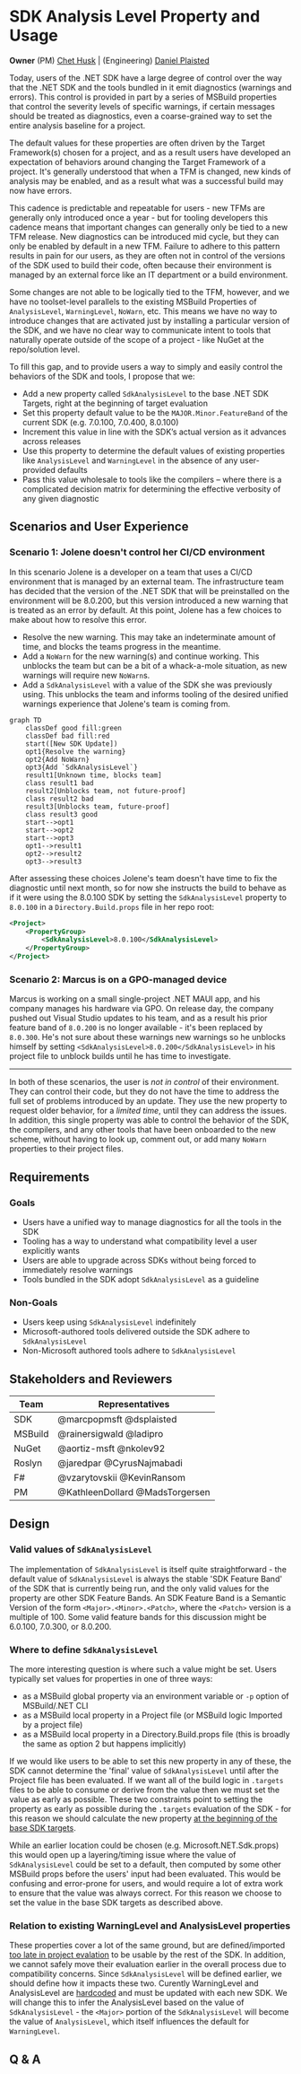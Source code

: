 # SDK Analysis Level Property and Usage


**Owner** (PM) [Chet Husk](https://github.com/baronfel) | (Engineering) [Daniel Plaisted](https://github.com/dsplaisted)

Today, users of the .NET SDK have a large degree of control over the way that the .NET SDK and the
tools bundled in it emit diagnostics (warnings and errors). This control is provided in part by a
series of MSBuild properties that control the severity levels of specific warnings, if certain messages
should be treated as diagnostics, even a coarse-grained way to set the entire analysis baseline for a project.

The default values for these properties are often driven by the Target Framework(s) chosen for a project, and
as a result users have developed an expectation of behaviors around changing the Target Framework of a project.
It's generally understood that when a TFM is changed, new kinds of analysis may be enabled, and as a result what
was a successful build may now have errors.

This cadence is predictable and repeatable for users - new TFMs are generally only introduced once a year - but
for tooling developers this cadence means that important changes can generally only be tied to a new TFM release.
New diagnostics can be introduced mid cycle, but they can only be enabled by default in a new TFM. Failure to adhere
to this pattern results in pain for our users, as they are often not in control of the versions of the SDK used
to build their code, often because their environment is managed by an external force like an IT department or
a build environment.

Some changes are not able to be logically tied to the TFM, however, and we have no toolset-level parallels
to the existing MSBuild Properties of `AnalysisLevel`, `WarningLevel`, `NoWarn`, etc. This means we have no way to introduce
changes that are activated just by installing a particular version of the SDK, and we have no clear way
to communicate intent to tools that naturally operate outside of the scope of a project - like NuGet at
the repo/solution level.

To fill this gap, and to provide users a way to simply and easily control the behaviors of the SDK and tools,
I propose that we:

* Add a new property called `SdkAnalysisLevel` to the base .NET SDK Targets, right at the beginning of target evaluation
* Set this property default value to be the `MAJOR.Minor.FeatureBand` of the current SDK (e.g. 7.0.100, 7.0.400, 8.0.100)
* Increment this value in line with the SDK’s actual version as it advances across releases
* Use this property to determine the default values of existing properties like `AnalysisLevel` and `WarningLevel` in the absence of any user-provided defaults
* Pass this value wholesale to tools like the compilers – where there is a complicated decision matrix for determining the effective verbosity of any given diagnostic

## Scenarios and User Experience

### Scenario 1: Jolene doesn't control her CI/CD environment

In this scenario Jolene is a developer on a team that uses a CI/CD environment that is
managed by an external team. The infrastructure team has decided that the version of the .NET SDK that
will be preinstalled on the environment will be 8.0.200, but this version introduced a new
warning that is treated as an error by default. At this point, Jolene has a few choices to make about how to resolve this error.

* Resolve the new warning. This may take an indeterminate amount of time, and blocks the teams progress in the meantime.
* Add a `NoWarn` for the new warning(s) and continue working. This unblocks the team but can be a bit of a whack-a-mole situation, as new warnings will require new `NoWarn`s.
* Add a `SdkAnalysisLevel` with a value of the SDK she was previously using. This unblocks the team and informs tooling of the desired unified warnings experience that Jolene's team is coming from.

```mermaid
graph TD
    classDef good fill:green
    classDef bad fill:red
    start([New SDK Update])
    opt1{Resolve the warning}
    opt2{Add NoWarn}
    opt3{Add `SdkAnalysisLevel`}
    result1[Unknown time, blocks team]
    class result1 bad
    result2[Unblocks team, not future-proof]
    class result2 bad
    result3[Unblocks team, future-proof]
    class result3 good
    start-->opt1
    start-->opt2
    start-->opt3
    opt1-->result1
    opt2-->result2
    opt3-->result3
```

After assessing these choices Jolene's team doesn't have time to fix the
diagnostic until next month, so for now she instructs the build to behave as if it were
using the 8.0.100 SDK by setting the `SdkAnalysisLevel` property to `8.0.100` in a
`Directory.Build.props` file in her repo root:

```xml
<Project>
    <PropertyGroup>
        <SdkAnalysisLevel>8.0.100</SdkAnalysisLevel>
    </PropertyGroup>
</Project>
```

### Scenario 2: Marcus is on a GPO-managed device

Marcus is working on a small single-project .NET MAUI app, and his company manages his hardware via GPO.
On release day, the company pushed out Visual Studio updates to his team, and as a result his prior
feature band of `8.0.200` is no longer available - it's been replaced by `8.0.300`. He's not sure
about these warnings new warnings so he unblocks himself by setting `<SdkAnalysisLevel>8.0.200</SdkAnalysisLevel>`
in his project file to unblock builds until he has time to investigate.

---

In both of these scenarios, the user is *not in control* of their environment. They can control their code,
but they do not have the time to address the full set of problems introduced by an update. They use the new
property to request older behavior, for a _limited time_, until they can address the issues. In addition,
this single property was able to control the behavior of the SDK, the compilers, and any other tools that
have been onboarded to the new scheme, without having to look up, comment out, or add many  `NoWarn` properties
to their project files.


## Requirements

### Goals

* Users have a unified way to manage diagnostics for all the tools in the SDK
* Tooling has a way to understand what compatibility level a user explicitly wants
* Users are able to upgrade across SDKs without being forced to immediately resolve warnings
* Tools bundled in the SDK adopt `SdkAnalysisLevel` as a guideline

<!--
Provide a bullet point list of aspects that your feature has to satisfy. This
includes functional and non-functional requirements. The goal is to define what
your feature has to deliver to be considered correct.

You should avoid splitting this into various product stages (like MVP, crawl,
walk, run) because that usually indicates that your proposal tries to cover too
much detail. Keep it high-level, but try to paint a picture of what done looks
like. The design section can establish an execution order.
-->

### Non-Goals

* Users keep using `SdkAnalysisLevel` indefinitely
* Microsoft-authored tools delivered outside the SDK adhere to `SdkAnalysisLevel`
* Non-Microsoft authored tools adhere to `SdkAnalysisLevel`

<!--
Provide a bullet point list of aspects that your feature does not need to do.
The goal of this section is to cover problems that people might think you're
trying to solve but deliberately would like to scope out. You'll likely add
bullets to this section based on early feedback and reviews where requirements
are brought that you need to scope out.
-->

## Stakeholders and Reviewers

| Team | Representatives |
| ---- | --------------- |
| SDK | @marcpopmsft @dsplaisted |
| MSBuild | @rainersigwald @ladipro |
| NuGet | @aortiz-msft @nkolev92 |
| Roslyn | @jaredpar @CyrusNajmabadi |
| F# | @vzarytovskii @KevinRansom |
| PM | @KathleenDollard @MadsTorgersen |

## Design

### Valid values of `SdkAnalysisLevel`

The implementation of `SdkAnalysisLevel` is itself quite straightforward - the default value of `SdkAnalysisLevel` is always
the stable 'SDK Feature Band' of the SDK that is currently being run, and the only valid values for the property are other SDK Feature Bands.
An SDK Feature Band is a Semantic Version of the form `<Major>.<Minor>.<Patch>`, where the `<Patch>` version is a multiple of 100. Some
valid feature bands for this discussion might be 6.0.100, 7.0.300, or 8.0.200.

### Where to define `SdkAnalysisLevel`

The more interesting question is where such a value might be set. Users typically set values for properties in one of three ways:

* as a MSBuild global property via an environment variable or `-p` option of MSBuild/.NET CLI
* as a MSBuild local property in a Project file (or MSBuild logic Imported by a project file)
* as a MSBuild local property in a Directory.Build.props file (this is broadly the same as option 2 but happens implicitly)

If we would like users to be able to set this new property in any of these, the SDK cannot determine the 'final' value of `SdkAnalysisLevel` until after the Project file has been evaluated.
If we want all of the build logic in `.targets` files to be able to consume or derive from the value then we must set the value as early as possible.
These two constraints point to setting the property as early as possible during the `.targets` evaluation of the SDK - for this reason
we should calculate the new property [at the beginning of the base SDK targets](https://github.com/dotnet/sdk/blob/558ea28cd054702d01aac87e547d51be4656d3e5/src/Tasks/Microsoft.NET.Build.Tasks/targets/Microsoft.NET.Sdk.targets#L11).

While an earlier location could be chosen (e.g. Microsoft.NET.Sdk.props) this would open up a layering/timing issue where the value of `SdkAnalysisLevel` could be set to a default, then computed by some other MSBuild props before the users' input had been evaluated. This would be confusing and error-prone for users, and would require a lot of extra work to ensure that the value was always correct. For this reason we choose to set the value in the base SDK targets as described above.

### Relation to existing WarningLevel and AnalysisLevel properties

These properties cover a lot of the same ground, but are defined/imported [too late in project evalation](https://github.com/dotnet/sdk/blob/558ea28cd054702d01aac87e547d51be4656d3e5/src/Tasks/Microsoft.NET.Build.Tasks/targets/Microsoft.NET.Sdk.targets#L1315) to be usable by the rest of the SDK. In addition,
we cannot safely move their evaluation earlier in the overall process due to compatibility concerns. Since `SdkAnalysisLevel` will be defined earlier,
we should define how it impacts these two. Curently WarningLevel and AnalysisLevel are [hardcoded](https://github.com/dotnet/sdk/blob/558ea28cd054702d01aac87e547d51be4656d3e5/src/Tasks/Microsoft.NET.Build.Tasks/targets/Microsoft.NET.Sdk.Analyzers.targets#L25C6-L25C26) and must be updated with each new SDK. We will change this to infer the AnalysisLevel based on the value of `SdkAnalysisLevel` - the `<Major>` portion of the `SdkAnalysisLevel` will become the value of `AnalysisLevel`, which itself influences the default for `WarningLevel`.

## Q & A

<!--
Features evolve and decisions are being made along the road. Add the question
as a subheading and provide the explanation for the decision below. This way,
you can easily link to specific questions.

When you find yourself having to explain something in a GitHub discussion or in
email, consider to update your proposal and link to your answer instead. This
way, you avoid having to explain the same thing over and over again.
-->
